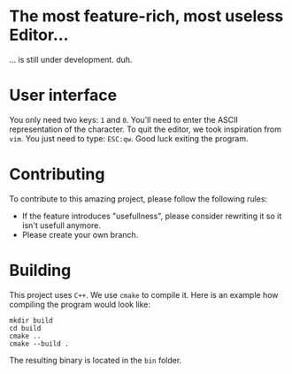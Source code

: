 # The most feature-rich, most useless Editor...

... is still under development. duh.

# User interface

You only need two keys: `1` and `0`. You'll need to enter the ASCII representation of the character. To quit the editor, we took inspiration from `vim`. You just need to type: `ESC:qw`. Good luck exiting the program.

# Contributing

To contribute to this amazing project, please follow the following rules:
 - If the feature introduces "usefullness", please consider rewriting it so it isn't usefull anymore.
 - Please create your own branch.

# Building

This project uses `C++`. We use `cmake` to compile it. Here is an example how compiling the program would look like:

```
mkdir build
cd build
cmake ..
cmake --build .
```

The resulting binary is located in the `bin` folder.